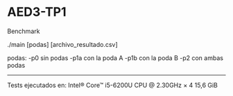 # AED3-TP1

Benchmark

./main [podas] [archivo_resultado.csv]

podas:
-p0	sin podas
-p1a	con la poda A
-p1b	con la poda B
-p2	con ambas podas

-----------------------
Tests ejecutados en:
Intel® Core™ i5-6200U CPU @ 2.30GHz × 4
15,6 GiB

